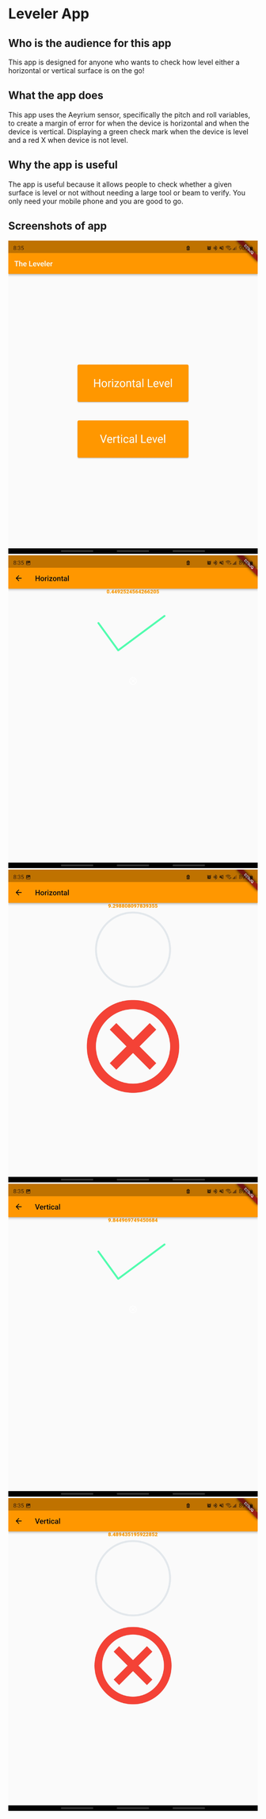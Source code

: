 # Leveler App
## Who is the audience for this app

This app is designed for anyone who wants to check how level either a horizontal or vertical surface is on the go!

## What the app does

This app uses the Aeyrium sensor, specifically the pitch and roll variables, to create a margin of error for when the device is horizontal and when the device is vertical. Displaying a green check mark when the device is level and a red X when device is not level.

## Why the app is useful

The app is useful because it allows people to check whether a given surface is level or not without needing a large tool or beam to verify. You only need your mobile phone and you are good to go.

## Screenshots of app

<img src="sensory_overload_level/Homepage.jpg">

<img src="sensory_overload_level/CheckHorizontal.jpg">

<img src="sensory_overload_level/XHorizontal.jpg">

<img src="sensory_overload_level/CheckVertical.jpg">

<img src="sensory_overload_level/XVertical.jpg">

